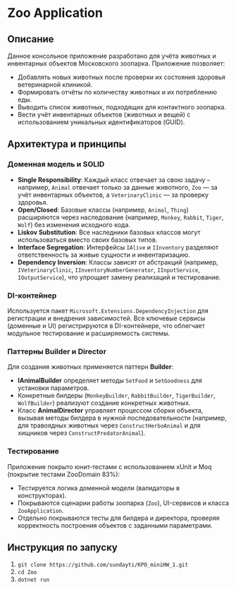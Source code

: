 # Zoo Application

## Описание
Данное консольное приложение разработано для учёта животных и инвентарных объектов Московского зоопарка. Приложение позволяет:
- Добавлять новых животных после проверки их состояния здоровья ветеринарной клиникой.
- Формировать отчёты по количеству животных и их потреблению еды.
- Выводить список животных, подходящих для контактного зоопарка.
- Вести учёт инвентарных объектов (животных и вещей) с использованием уникальных идентификаторов (GUID).

## Архитектура и принципы
### Доменная модель и SOLID
- **Single Responsibility**: Каждый класс отвечает за свою задачу – например, `Animal` отвечает только за данные животного, `Zoo` — за учёт инвентарных объектов, а `VeterinaryClinic` — за проверку здоровья.
- **Open/Closed**: Базовые классы (например, `Animal`, `Thing`) расширяются через наследование (например, `Monkey`, `Rabbit`, `Tiger`, `Wolf`) без изменения исходного кода.
- **Liskov Substitution**: Все наследники базовых классов могут использоваться вместо своих базовых типов.
- **Interface Segregation**: Интерфейсы `IAlive` и `IInventory` разделяют ответственность за живые сущности и инвентаризацию.
- **Dependency Inversion**: Классы зависят от абстракций (например, `IVeterinaryClinic`, `IInventoryNumberGenerator`, `IInputService`, `IOutputService`), что упрощает замену реализаций и тестирование.

### DI-контейнер
Используется пакет `Microsoft.Extensions.DependencyInjection` для регистрации и внедрения зависимостей. Все ключевые сервисы (доменные и UI) регистрируются в DI-контейнере, что облегчает модульное тестирование и расширяемость системы.

### Паттерны Builder и Director
Для создания животных применяется паттерн **Builder**:
- **IAnimalBuilder** определяет методы `SetFood` и `SetGoodness` для установки параметров.
- Конкретные билдеры (`MonkeyBuilder`, `RabbitBuilder`, `TigerBuilder`, `WolfBuilder`) реализуют создание конкретных животных.
- Класс **AnimalDirector** управляет процессом сборки объекта, вызывая методы билдера в нужной последовательности (например, для травоядных животных через `ConstructHerboAnimal` и для хищников через `ConstructPredatorAnimal`).

### Тестирование
Приложение покрыто юнит‑тестами с использованием xUnit и Moq (покрытие тестами ZooDomain 83%):
- Тестируется логика доменной модели (валидаторы в конструкторах).
- Покрываются сценарии работы зоопарка (`Zoo`), UI-сервисов и класса `ZooApplication`.
- Отдельно покрываются тесты для билдера и директора, проверяя корректность построения объектов с заданными параметрами.

## Инструкция по запуску
1. `git clone https://github.com/sundayti/KPO_miniHW_1.git`
2. `cd Zoo`
3. `dotnet run`
